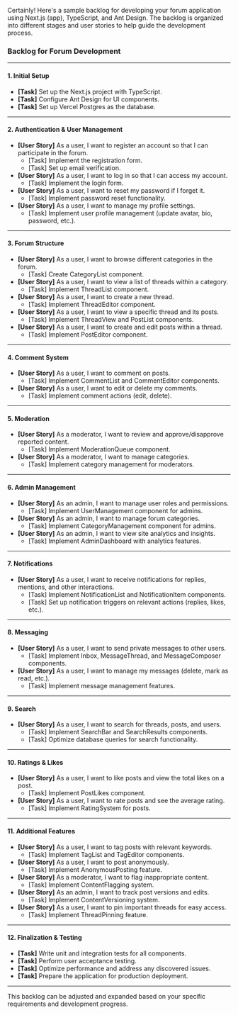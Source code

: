 Certainly! Here's a sample backlog for developing your forum application using Next.js (app), TypeScript, and Ant Design. The backlog is organized into different stages and user stories to help guide the development process.

### **Backlog for Forum Development**

---

#### **1. Initial Setup**
   - **[Task]** Set up the Next.js project with TypeScript.
   - **[Task]** Configure Ant Design for UI components.
   - **[Task]** Set up Vercel Postgres as the database.

---

#### **2. Authentication & User Management**
   - **[User Story]** As a user, I want to register an account so that I can participate in the forum.
     - [Task] Implement the registration form.
     - [Task] Set up email verification.
   - **[User Story]** As a user, I want to log in so that I can access my account.
     - [Task] Implement the login form.
   - **[User Story]** As a user, I want to reset my password if I forget it.
     - [Task] Implement password reset functionality.
   - **[User Story]** As a user, I want to manage my profile settings.
     - [Task] Implement user profile management (update avatar, bio, password, etc.).

---

#### **3. Forum Structure**
   - **[User Story]** As a user, I want to browse different categories in the forum.
     - [Task] Create CategoryList component.
   - **[User Story]** As a user, I want to view a list of threads within a category.
     - [Task] Implement ThreadList component.
   - **[User Story]** As a user, I want to create a new thread.
     - [Task] Implement ThreadEditor component.
   - **[User Story]** As a user, I want to view a specific thread and its posts.
     - [Task] Implement ThreadView and PostList components.
   - **[User Story]** As a user, I want to create and edit posts within a thread.
     - [Task] Implement PostEditor component.

---

#### **4. Comment System**
   - **[User Story]** As a user, I want to comment on posts.
     - [Task] Implement CommentList and CommentEditor components.
   - **[User Story]** As a user, I want to edit or delete my comments.
     - [Task] Implement comment actions (edit, delete).

---

#### **5. Moderation**
   - **[User Story]** As a moderator, I want to review and approve/disapprove reported content.
     - [Task] Implement ModerationQueue component.
   - **[User Story]** As a moderator, I want to manage categories.
     - [Task] Implement category management for moderators.

---

#### **6. Admin Management**
   - **[User Story]** As an admin, I want to manage user roles and permissions.
     - [Task] Implement UserManagement component for admins.
   - **[User Story]** As an admin, I want to manage forum categories.
     - [Task] Implement CategoryManagement component for admins.
   - **[User Story]** As an admin, I want to view site analytics and insights.
     - [Task] Implement AdminDashboard with analytics features.

---

#### **7. Notifications**
   - **[User Story]** As a user, I want to receive notifications for replies, mentions, and other interactions.
     - [Task] Implement NotificationList and NotificationItem components.
     - [Task] Set up notification triggers on relevant actions (replies, likes, etc.).

---

#### **8. Messaging**
   - **[User Story]** As a user, I want to send private messages to other users.
     - [Task] Implement Inbox, MessageThread, and MessageComposer components.
   - **[User Story]** As a user, I want to manage my messages (delete, mark as read, etc.).
     - [Task] Implement message management features.

---

#### **9. Search**
   - **[User Story]** As a user, I want to search for threads, posts, and users.
     - [Task] Implement SearchBar and SearchResults components.
     - [Task] Optimize database queries for search functionality.

---

#### **10. Ratings & Likes**
   - **[User Story]** As a user, I want to like posts and view the total likes on a post.
     - [Task] Implement PostLikes component.
   - **[User Story]** As a user, I want to rate posts and see the average rating.
     - [Task] Implement RatingSystem for posts.

---

#### **11. Additional Features**
   - **[User Story]** As a user, I want to tag posts with relevant keywords.
     - [Task] Implement TagList and TagEditor components.
   - **[User Story]** As a user, I want to post anonymously.
     - [Task] Implement AnonymousPosting feature.
   - **[User Story]** As a moderator, I want to flag inappropriate content.
     - [Task] Implement ContentFlagging system.
   - **[User Story]** As an admin, I want to track post versions and edits.
     - [Task] Implement ContentVersioning system.
   - **[User Story]** As a user, I want to pin important threads for easy access.
     - [Task] Implement ThreadPinning feature.

---

#### **12. Finalization & Testing**
   - **[Task]** Write unit and integration tests for all components.
   - **[Task]** Perform user acceptance testing.
   - **[Task]** Optimize performance and address any discovered issues.
   - **[Task]** Prepare the application for production deployment.

---

This backlog can be adjusted and expanded based on your specific requirements and development progress.